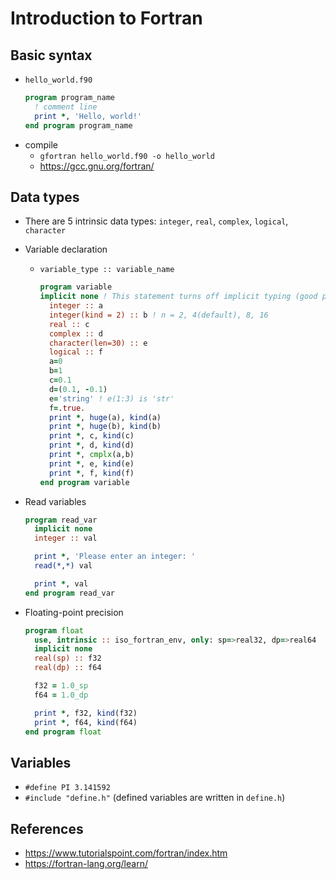 # Introduction to Fortran
## Basic syntax
- `hello_world.f90`
  ```fortran
  program program_name
    ! comment line
    print *, 'Hello, world!'
  end program program_name
  ```
- compile
  - `gfortran hello_world.f90 -o hello_world`
  - https://gcc.gnu.org/fortran/

## Data types
- There are 5 intrinsic data types: `integer`, `real`, `complex`, `logical`, `character`
- Variable declaration
  - `variable_type :: variable_name`
    ```fortran
    program variable
    implicit none ! This statement turns off implicit typing (good practice in programming).
      integer :: a
      integer(kind = 2) :: b ! n = 2, 4(default), 8, 16
      real :: c
      complex :: d
      character(len=30) :: e
      logical :: f
      a=0
      b=1
      c=0.1
      d=(0.1, -0.1)
      e='string' ! e(1:3) is 'str'
      f=.true.
      print *, huge(a), kind(a)
      print *, huge(b), kind(b)
      print *, c, kind(c)
      print *, d, kind(d)
      print *, cmplx(a,b)
      print *, e, kind(e)
      print *, f, kind(f)
    end program variable
    ```

- Read variables
  ```fortran
  program read_var
    implicit none
    integer :: val

    print *, 'Please enter an integer: '
    read(*,*) val

    print *, val
  end program read_var
  ```

- Floating-point precision
  ```fortran
  program float
    use, intrinsic :: iso_fortran_env, only: sp=>real32, dp=>real64
    implicit none
    real(sp) :: f32
    real(dp) :: f64

    f32 = 1.0_sp
    f64 = 1.0_dp

    print *, f32, kind(f32)
    print *, f64, kind(f64)
  end program float
  ```

## Variables
- `#define PI 3.141592`
- `#include "define.h"` (defined variables are written in `define.h`)

## References
- https://www.tutorialspoint.com/fortran/index.htm
- https://fortran-lang.org/learn/
